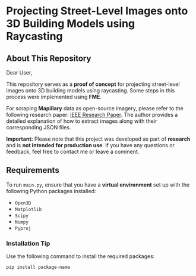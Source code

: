 # Projecting Street-Level Images onto 3D Building Models using Raycasting

## About This Repository

Dear User,

This repository serves as a **proof of concept** for projecting street-level images onto 3D building models using raycasting. Some steps in this process were implemented using **FME**.

For scraping **Mapillary** data as open-source imagery, please refer to the following research paper: [IEEE Research Paper](https://ieeexplore.ieee.org/abstract/document/10148212). The author provides a detailed explanation of how to extract images along with their corresponding JSON files.

**Important:** Please note that this project was developed as part of **research** and is **not intended for production use**. If you have any questions or feedback, feel free to contact me or leave a comment.

## Requirements

To run `main.py`, ensure that you have a **virtual environment** set up with the following Python packages installed:

- `Open3D`
- `Matplotlib`
- `Scipy`
- `Numpy`
- `Pyproj`

### Installation Tip

Use the following command to install the required packages:

```bash
pip install package-name
